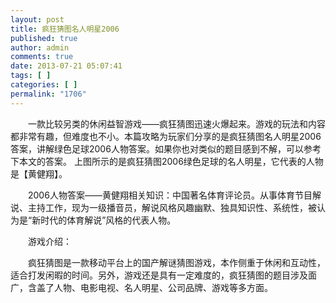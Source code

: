 ```yaml
---
layout: post
title: 疯狂猜图名人明星2006
published: true
author: admin
comments: true
date: 2013-07-21 05:07:41
tags: [ ]
categories: [ ]
permalink: "1706"
---
```


  　　一款比较另类的休闲益智游戏――疯狂猜图迅速火爆起来。游戏的玩法和内容都非常有趣，但难度也不小。本篇攻略为玩家们分享的是疯狂猜图名人明星2006答案，讲解绿色足球2006人物答案。如果你也对类似的题目感到不解，可以参考下本文的答案。 上图所示的是疯狂猜图2006绿色足球的名人明星，它代表的人物是【黄健翔】。



  　　2006人物答案――黄健翔相关知识：中国著名体育评论员。从事体育节目解说、主持工作，现为一级播音员，解说风格风趣幽默、独具知识性、系统性，被认为是“新时代的体育解说”风格的代表人物。



  　　游戏介绍：



  　　疯狂猜图是一款移动平台上的国产解谜猜图游戏，本作侧重于休闲和互动性，适合打发闲暇的时间。另外，游戏还是具有一定难度的，疯狂猜图的题目涉及面广，含盖了人物、电影电视、名人明星、公司品牌、游戏等多方面。
